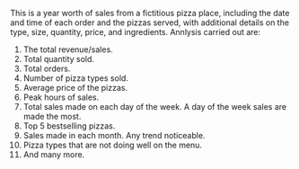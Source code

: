 This is a year worth of sales from a fictitious pizza place, including the date and time of each order
and the pizzas served, with additional details on the type, size, quantity, price, and ingredients.
Annlysis carried out are:
1. The total revenue/sales.
2. Total quantity sold.
3. Total orders.
4. Number of pizza types sold.
5. Average price of the pizzas.
6. Peak hours of sales.
7. Total sales made on each day of the week. A day of the week sales are made the most.
8. Top 5 bestselling pizzas.
9. Sales made in each month. Any trend noticeable.
10. Pizza types that are not doing well on the menu.
11. And many more.
